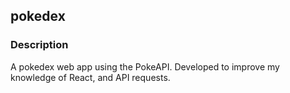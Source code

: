 ## pokedex
### Description
A pokedex web app using the PokeAPI. Developed to improve my knowledge of React, and API requests.
